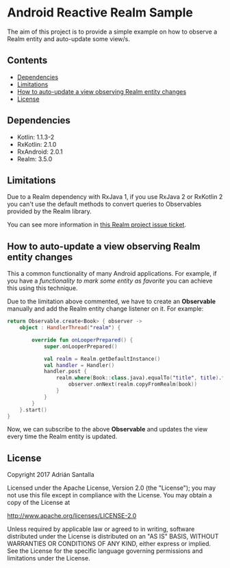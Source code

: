 # Android Reactive Realm Sample

The aim of this project is to provide a simple example on how to observe a Realm entity and auto-update some view/s.

Contents
--------

- [Dependencies](#dependencies)
- [Limitations](#limitations)
- [How to auto-update a view observing Realm entity changes](#how-to-auto-update-a-view-observing-realm-entity-changes)
- [License](#license)

Dependencies
------------

- Kotlin: 1.1.3-2
- RxKotlin: 2.1.0
- RxAndroid: 2.0.1
- Realm: 3.5.0

Limitations
-----------

Due to a Realm dependency with RxJava 1, if you use RxJava 2 or RxKotlin 2 you can't use the default methods to convert queries to Observables provided by the Realm library.

You can see more information in [this Realm project issue ticket](https://github.com/realm/realm-java/issues/3497).

How to auto-update a view observing Realm entity changes
--------------------------------------------------------

This a common functionality of many Android applications. For example, if you have a *functionality to mark some entity as favorite* you can achieve this using this technique.

Due to the limitation above commented, we have to create an **Observable** manually and add the Realm entity change listener on it. For example:

```kotlin
return Observable.create<Book> { observer ->
    object : HandlerThread("realm") {

        override fun onLooperPrepared() {
            super.onLooperPrepared()

            val realm = Realm.getDefaultInstance()
            val handler = Handler()
            handler.post {
                realm.where(Book::class.java).equalTo("title", title).findFirst().addChangeListener<Book> { book, _ ->
                    observer.onNext(realm.copyFromRealm(book))
                }
            }
        }
    }.start()
}
```

Now, we can subscribe to the above **Observable** and updates the view every time the Realm entity is updated.

License
-------

Copyright 2017 Adrián Santalla

Licensed under the Apache License, Version 2.0 (the "License"); you may not use this file except in compliance with the License. You may obtain a copy of the License at

http://www.apache.org/licenses/LICENSE-2.0

Unless required by applicable law or agreed to in writing, software distributed under the License is distributed on an "AS IS" BASIS, WITHOUT WARRANTIES OR CONDITIONS OF ANY KIND, either express or implied. See the License for the specific language governing permissions and limitations under the License.
